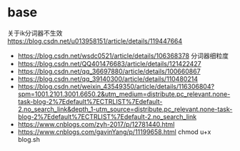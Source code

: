 # base
关于ik分词器不生效
https://blog.csdn.net/u013958151/article/details/119447664

 * https://blog.csdn.net/wsdc0521/article/details/106368378 分词器细粒度
 * https://blog.csdn.net/QQ401476683/article/details/121422427
 * https://blog.csdn.net/qq_36697880/article/details/100660867
 * https://blog.csdn.net/qq_39140300/article/details/110480214
 * https://blog.csdn.net/weixin_43549350/article/details/116306804?spm=1001.2101.3001.6650.2&utm_medium=distribute.pc_relevant.none-task-blog-2%7Edefault%7ECTRLIST%7Edefault-2.no_search_link&depth_1-utm_source=distribute.pc_relevant.none-task-blog-2%7Edefault%7ECTRLIST%7Edefault-2.no_search_link
 * https://www.cnblogs.com/zyh-2017/p/12781440.html
 * https://www.cnblogs.com/gavinYang/p/11199658.html
chmod u+x blog.sh